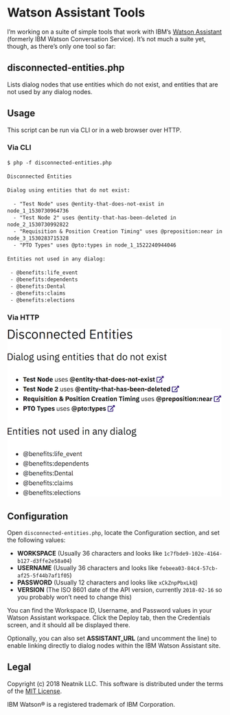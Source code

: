 Watson Assistant Tools
======================

I’m working on a suite of simple tools that work with IBM’s [Watson Assistant](https://www.ibm.com/watson/ai-assistant/) (formerly IBM Watson Conversation Service). It’s not much a suite yet, though, as there’s only one tool so far:


disconnected-entities.php
-------------------------

Lists dialog nodes that use entities which do not exist, and entities that are not used by any dialog nodes.


Usage
-----

This script can be run via CLI or in a web browser over HTTP.

### Via CLI

```
$ php -f disconnected-entities.php

Disconnected Entities

Dialog using entities that do not exist:

  - "Test Node" uses @entity-that-does-not-exist in node_1_1530730964736
  - "Test Node 2" uses @entity-that-has-been-deleted in node_2_1530730992822
  - "Requisition & Position Creation Timing" uses @preposition:near in node_3_1530283715328
  - "PTO Types" uses @pto:types in node_1_1522240944046

Entities not used in any dialog:

 - @benefits:life_event
 - @benefits:dependents
 - @benefits:Dental
 - @benefits:claims
 - @benefits:elections
```

### Via HTTP

![Example output from the disconnected-entities.php script output in a web browser](disconnected-entities-example.png)


Configuration
-------------

Open `disconnected-entities.php`, locate the Configuration section, and set the following values:

- **WORKSPACE** (Usually 36 characters and looks like `1c7fbde9-102e-4164-b127-d3ffe2e58a04`)
- **USERNAME** (Usually 36 characters and looks like `febeea03-84c4-57cb-af25-5f44b7af1f05`)
- **PASSWORD** (Usually 12 characters and looks like `xCkZnpPbxLkQ`)
- **VERSION** (The ISO 8601 date of the API version, currently `2018-02-16` so you probably won’t need to change this)

You can find the Workspace ID, Username, and Password values in your Watson Assistant workspace. Click the Deploy tab, then the Credentials screen, and it should all be displayed there.

Optionally, you can also set **ASSISTANT_URL** (and uncomment the line) to enable linking directly to dialog nodes within the IBM Watson Assistant site.


Legal
-----

Copyright (c) 2018 Neatnik LLC. This software is distributed under the terms of the [MIT License](LICENSE).

IBM Watson® is a registered trademark of IBM Corporation.